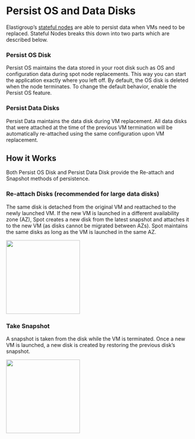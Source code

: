 # Persist OS and Data Disks

Elastigroup’s [stateful nodes](managed-instance/azure/) are able to persist data when VMs need to be replaced. Stateful Nodes breaks this down into two parts which are described below.

### Persist OS Disk

Persist OS maintains the data stored in your root disk such as OS and configuration data during spot node replacements. This way you can start the application exactly where you left off. By default, the OS disk is deleted when the node terminates. To change the default behavior, enable the Persist OS feature.

### Persist Data Disks

Persist Data maintains the data disk during VM replacement. All data disks that were attached at the time of the previous VM termination will be automatically re-attached using the same configuration upon VM replacement.

## How it Works

Both Persist OS Disk and Persist Data Disk provide the Re-attach and Snapshot methods of persistence.

### Re-attach Disks (recommended for large data disks)

The same disk is detached from the original VM and reattached to the newly launched VM. If the new VM is launched in a different availability zone (AZ), Spot creates a new disk from the latest snapshot and attaches it to the new VM (as disks cannot be migrated between AZs). Spot maintains the same disks as long as the VM is launched in the same AZ.

<img src="/elastigroup/_media/azure-persist-os-data-disks-01.png" width="200" />

### Take Snapshot

A snapshot is taken from the disk while the VM is terminated. Once a new VM is launched, a new disk is created by restoring the previous disk’s snapshot.

<img src="/elastigroup/_media/azure-persist-os-data-disks-02.png" width="200" />

